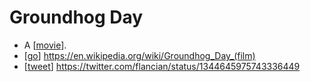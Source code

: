 # Groundhog Day

- A [[movie]].
- [[go]] https://en.wikipedia.org/wiki/Groundhog_Day_(film)
- [[tweet]] https://twitter.com/flancian/status/1344645975743336449


[//begin]: # "Autogenerated link references for markdown compatibility"
[movie]: movie "Movie"
[go]: go "Go"
[tweet]: tweet "Tweet"
[//end]: # "Autogenerated link references"